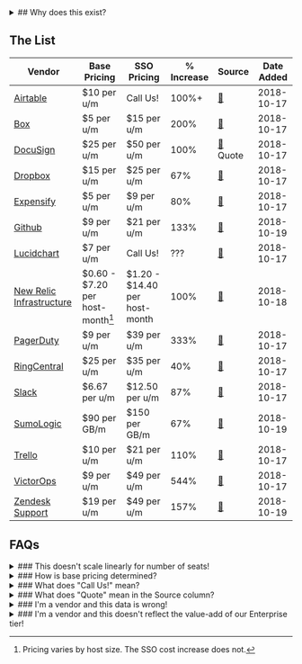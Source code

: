 ---
---
<details>
<summary>
## Why does this exist?
</summary>
Single sign-on (SSO) is a mechanism for outsourcing the authentication for your website (or other product) to a third party identity provider, such as Google, Facebook, Okta, PingFederate, etc.

In this context, SSO refers to a SaaS or similar vendor allowing a business client to manage user accounts via the client's own identity provider, without having to rely on the vendor to provide strong authentication with audit logs, and with the ability to create and delete user accounts centrally, for all users, across all software in use by that client.

For organizations with more than a handful of employees, this feature is critical for IT and Security teams to be able to effectively manage user accounts across dozens or hundreds of vendors, many of which don't support features like TOTP 2FA or U2F. In the event that an employee leaves the company, it allows the IT team to immediately disable their access to all applications, rather than logging into 100 different user management portals.

In short: SSO is a core security requirement for any company with more than five employees.

SaaS vendors appear not to have received this message, however. SSO is often only available as part of "Enterprise" pricing, which assumes either a huge number of users (minimum seat count) or is force-bundled with other "Enterprise" features which may have no value to the company using the software.

If companies claim to "take your security seriously", then SSO should be available as a feature that is either:

1. part of the core product, or
1. an optional paid extra for a reasonable delta, or
1. attached to a price tier, but with a reasonably small gap between the non-SSO tier and SSO tiers.

Many vendors charge 2x, 3x, or 4x the base product pricing for access to SSO, which disincentivizes its use and encourages poor security practices.
</details>

## The List

Vendor | Base Pricing | SSO Pricing | % Increase | Source | Date Added
------ | ------------ | ----------- | ---------- | ------ | ----------
[Airtable](https://airtable.com) | $10 per u/m | Call Us! | 100%+ | [🔗](https://airtable.com/pricing) | 2018-10-17
[Box](https://www.box.com) | $5 per u/m | $15 per u/m | 200% | [🔗](https://www.box.com/pricing) | 2018-10-17
[DocuSign](https://www.docusign.com) | $25 per u/m | $50 per u/m | 100% | [🔗](https://www.docusign.com/products-and-pricing) Quote | 2018-10-17
[Dropbox](https://www.dropbox.com) | $15 per u/m | $25 per u/m | 67% |  [🔗](https://www.dropbox.com/business/pricing) | 2018-10-17
[Expensify](https://www.expensify.com) | $5 per u/m | $9 per u/m | 80% | [🔗](https://www.expensify.com/pricing#features) | 2018-10-17
[Github](https://www.github.com) | $9 per u/m | $21 per u/m | 133% | [🔗](https://github.com/pricing) | 2018-10-19
[Lucidchart](https://www.lucidchart.com) | $7 per u/m | Call Us! | ??? | [🔗](https://www.lucidchart.com/users/registerLevel) | 2018-10-17
[New Relic Infrastructure](https://newrelic.com/products/infrastructure) | $0.60 - $7.20 per host-month[^newrelic-price] | $1.20 - $14.40 per host-month | 100% | [🔗](https://newrelic.com/products/infrastructure/pricing) | 2018-10-18
[PagerDuty](https://www.pagerduty.com) | $9 per u/m | $39 per u/m | 333% | [🔗](https://www.pagerduty.com/pricing/) | 2018-10-17
[RingCentral](https://www.ringcentral.com) | $25 per u/m | $35 per u/m | 40% | [🔗](https://www.ringcentral.com/office/plansandpricing.html) | 2018-10-17
[Slack](https://slack.com) | $6.67 per u/m | $12.50 per u/m | 87% | [🔗](https://slack.com/pricing) | 2018-10-17
[SumoLogic](https://www.sumologic.com) | $90 per GB/m | $150 per GB/m | 67% | [🔗](https://www.sumologic.com/pricing/) | 2018-10-19
[Trello](https://trello.com) | $10 per u/m | $21 per u/m | 110% | [🔗](https://trello.com/pricing) | 2018-10-17
[VictorOps](https://victorops.com) | $9 per u/m | $49 per u/m | 544% | [🔗](https://victorops.com/pricing) | 2018-10-17
[Zendesk Support](https://www.zendesk.com/support/) | $19 per u/m | $49 per u/m | 157% | [🔗](https://www.zendesk.com/support/compare/) | 2018-10-19

## FAQs

<details>
<summary>
### This doesn't scale linearly for number of seats!
</summary>
Correct. Since we don't know who's reading the page, it's easiest to just assume a team with no volume discount.
</details>

<details>
<summary>
### How is base pricing determined?
</summary>
We disregard free tier pricing, as we can assume these aren't intended for long term business customer use. We also disregard "single person" pricing, under the assumption that we're looking on behalf of a team of 5, 10, or more people.
</details>

<details>
<summary>
### What does "Call Us!" mean?
</summary>
Many vendors do not list pricing for Enterprise-tier pricing. To avoid needing to call all of them to get this data, "Call Us!" may be listed as a placeholder. If you have numbers, please share them.
</details>

<details>
<summary>
### What does "Quote" mean in the Source column?
</summary>
If a vendor doesn't list pricing but a user has submitted pricing based on a quote, it can be included here. If a vendor feels that their actual pricing is inaccurately reflected by this quote, feel free to let me know and I'll update the page.
</details>

<details>
<summary>
### I'm a vendor and this data is wrong!
</summary>
Please feel free to submit a PR to this page, or reach out at sso @ myGitHubUsername dotcom. I only want this data to be accurate.
</details>

<details>
<summary>
### I'm a vendor and this doesn't reflect the value-add of our Enterprise tier!
</summary>
That's the point. Decouple your security features from your value-added services. They should be priced separately.
</details>

[^newrelic-price]: Pricing varies by host size. The SSO cost increase does not.

